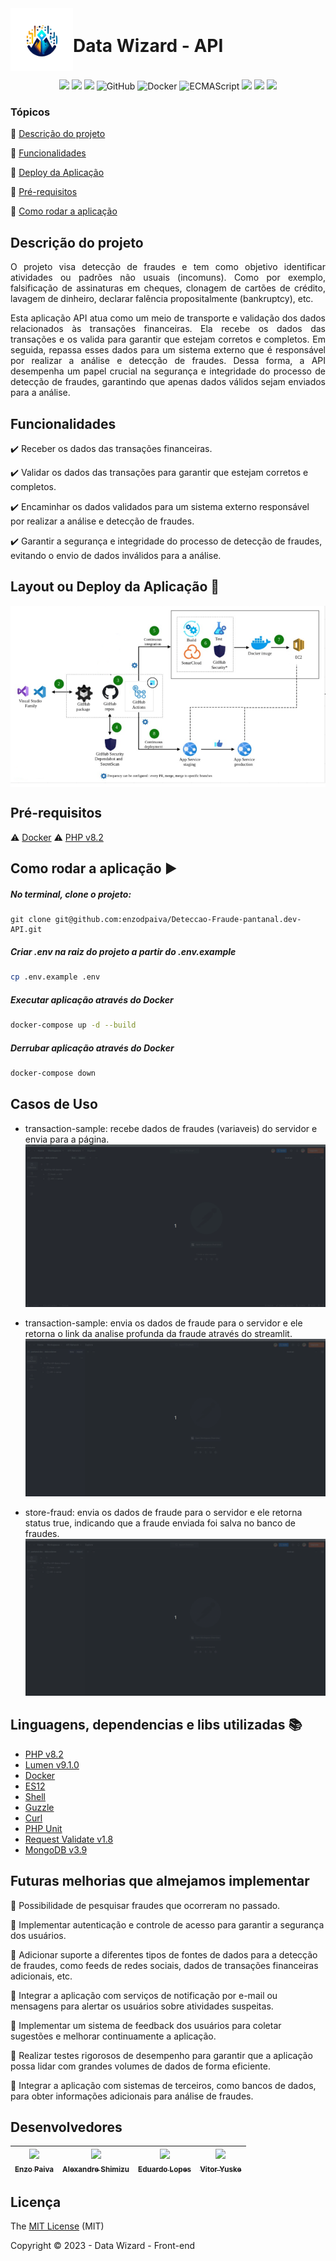 <div style="display: flex; align-items: center;">
  <img src="public/data_wizard_logo.png" alt="Data Wizard Logo" width="100" height="100" align="left">
  <h1>Data Wizard - API</h1>
</div>

<p align="center">
  <img src="https://img.shields.io/static/v1?label=PHP&message=v8.2&color=blue&style=for-the-badge&logo=php"/>
  <img src="https://img.shields.io/static/v1?label=Lumen&message=v9.1.0&color=blue&style=for-the-badge&logo=lumen"/>
  <img src="https://img.shields.io/static/v1?label=MongoDB&message=v3.9&color=blue&style=for-the-badge&logo=mongodb"/>
  <img alt="GitHub" src="https://img.shields.io/static/v1?label=GitHub&message=deploy&color=blue&style=for-the-badge&logo=github"/>
  <img alt="Docker" src="https://img.shields.io/static/v1?label=Docker&message=container&color=blue&style=for-the-badge&logo=docker"/>
  <img alt="ECMAScript" src="https://img.shields.io/static/v1?label=ECMAScript&message=ES12&color=yellow&style=for-the-badge&logo=javascript"/>
  <img src="http://img.shields.io/static/v1?label=License&message=MIT&color=green&style=for-the-badge"/>
  <img src="http://img.shields.io/static/v1?label=TESTES&message=%3E100&color=GREEN&style=for-the-badge"/>
   <img src="http://img.shields.io/static/v1?label=STATUS&message=CONCLUIDO&color=GREEN&style=for-the-badge"/>
</p>


### Tópicos 

:small_blue_diamond: [Descrição do projeto](#descrição-do-projeto)

:small_blue_diamond: [Funcionalidades](#funcionalidades)

:small_blue_diamond: [Deploy da Aplicação](#deploy-da-aplicação-dash)

:small_blue_diamond: [Pré-requisitos](#pré-requisitos)

:small_blue_diamond: [Como rodar a aplicação](#como-rodar-a-aplicação-arrow_forward)

## Descrição do projeto 

<p align="justify">
  O projeto visa detecção de fraudes e tem como objetivo identificar atividades ou padrões não usuais (incomuns). Como por exemplo, falsificação de assinaturas em cheques, clonagem de cartões de crédito, lavagem de dinheiro, declarar falência propositalmente (bankruptcy), etc.
</p>

<p align="justify">
  Esta aplicação API atua como um meio de transporte e validação dos dados relacionados às transações financeiras. Ela recebe os dados das transações e os valida para garantir que estejam corretos e completos. Em seguida, repassa esses dados para um sistema externo que é responsável por realizar a análise e detecção de fraudes. Dessa forma, a API desempenha um papel crucial na segurança e integridade do processo de detecção de fraudes, garantindo que apenas dados válidos sejam enviados para a análise.
</p>

## Funcionalidades

:heavy_check_mark: Receber os dados das transações financeiras.

:heavy_check_mark: Validar os dados das transações para garantir que estejam corretos e completos. 

:heavy_check_mark: Encaminhar os dados validados para um sistema externo responsável por realizar a análise e detecção de fraudes.  

:heavy_check_mark: Garantir a segurança e integridade do processo de detecção de fraudes, evitando o envio de dados inválidos para a análise. 

## Layout ou Deploy da Aplicação :dash:

<img src="dev-sec-ops-diagram.png" alt="dev-sec-ops-diagram"  align="center">


## Pré-requisitos

:warning: [Docker](https://docs.docker.com/engine/install/ubuntu/)
:warning: [PHP v8.2](https://www.php.net/)

## Como rodar a aplicação :arrow_forward:

##### No terminal, clone o projeto: 

```
git clone git@github.com:enzodpaiva/Deteccao-Fraude-pantanal.dev-API.git
```
##### Criar .env na raiz do projeto a partir do .env.example
```bash 
cp .env.example .env
```

##### Executar aplicação através do Docker

```bash 
docker-compose up -d --build
```
##### Derrubar aplicação através do Docker

```bash 
docker-compose down
``` 

## Casos de Uso
- transaction-sample: recebe dados de fraudes (variaveis) do servidor e envia para a página.
![Loading GIF](transaction-sample.gif)

- transaction-sample: envia os dados de fraude para o servidor e ele retorna o link da analise profunda da fraude através do streamlit.
![Loading GIF](analyse-sample.gif)

- store-fraud: envia os dados de fraude para o servidor e ele retorna status true, indicando que a fraude enviada foi salva no banco de fraudes.
![Loading GIF](store-fraud.gif)

## Linguagens, dependencias e libs utilizadas :books:

- [PHP v8.2](https://www.php.net/)
- [Lumen v9.1.0](https://lumen.laravel.com/docs/10.x)
- [Docker](https://docs.docker.com/)
- [ES12](https://developer.mozilla.org/en-US/docs/Web/JavaScript)
- [Shell]()
- [Guzzle](https://packagist.org/packages/guzzlehttp/guzzle)
- [Curl](https://packagist.org/packages/curl/curl)
- [PHP Unit](https://phpunit.de/)
- [Request Validate v1.8](https://packagist.org/packages/pearl/lumen-request-validate)
- [MongoDB v3.9](https://www.mongodb.com/)

## Futuras melhorias que almejamos implementar

:memo: Possibilidade de pesquisar fraudes que ocorreram no passado.

:memo: Implementar autenticação e controle de acesso para garantir a segurança dos usuários. 

:memo: Adicionar suporte a diferentes tipos de fontes de dados para a detecção de fraudes, como feeds de redes sociais, dados de transações financeiras adicionais, etc.

:memo: Integrar a aplicação com serviços de notificação por e-mail ou mensagens para alertar os usuários sobre atividades suspeitas.

:memo: Implementar um sistema de feedback dos usuários para coletar sugestões e melhorar continuamente a aplicação.

:memo: Realizar testes rigorosos de desempenho para garantir que a aplicação possa lidar com grandes volumes de dados de forma eficiente.

:memo: Integrar a aplicação com sistemas de terceiros, como bancos de dados, para obter informações adicionais para análise de fraudes.

## Desenvolvedores

| [<img src="https://github.com/enzodpaiva.png?size=460u=071f7791bb03f8e102d835bdb9c2f0d3d24e8a34&v=4" width=115><br><sub>Enzo Paiva</sub>](https://github.com/enzodpaiva) |  [<img src="https://github.com/AlexandreSh.png?size=460&u=071f7791bb03f8e102d835bdb9c2f0d3d24e8a34&v=4" width=115><br><sub>Alexandre Shimizu</sub>](https://github.com/AlexandreSh) |  [<img src="https://github.com/edu010101.png?size=460&u=071f7791bb03f8e102d835bdb9c2f0d3d24e8a34&v=4" width=115><br><sub>Eduardo Lopes</sub>](https://github.com/edu010101) | [<img src="https://github.com/TuskNinja.png?size=460&u=071f7791bb03f8e102d835bdb9c2f0d3d24e8a34&v=4" width=115><br><sub>Vitor Yuske</sub>](https://github.com/TuskNinja) |
| :---: | :---: | :---: | :---: |


## Licença 

The [MIT License]() (MIT)

Copyright :copyright: 2023 - Data Wizard - Front-end
